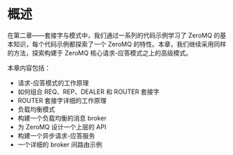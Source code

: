 # 概述

在第二章——套接字与模式中，我们通过一系列的代码示例学习了 ZeroMQ 的基本知识，每个代码示例都探索了一个 ZeroMQ 的特性。本章，我们继续采用同样的方法，探索构建于 ZeroMQ 核心请求-应答模式之上的高级模式。

本章内容包括：

- 请求-应答模式的工作原理
- 如何组合 REQ、REP、DEALER 和 ROUTER 套接字
- ROUTER 套接字详细的工作原理
- 负载均衡模式
- 构建一个负载均衡的消息 broker
- 为 ZeroMQ 设计一个上层的 API
- 构建一个异步请求-应答服务
- 一个详细的 broker 间路由示例

